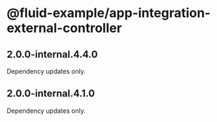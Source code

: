 # @fluid-example/app-integration-external-controller

## 2.0.0-internal.4.4.0

Dependency updates only.

## 2.0.0-internal.4.1.0

Dependency updates only.
